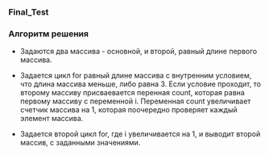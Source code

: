 ### Final_Test

### Алгоритм решения
* Задаются два массива - основной, и второй, равный длине первого массива.

* Задается цикл for равный длине массива с внутренним условием, что длина массива меньше, либо равна 3. Если условие проходит, то  второму массиву присваевается перенная count, которая равна первому массиву с переменной i. Переменная count увеличивает счетчик массива на 1, которая поочередно проверяет каждый элемент массива.

* Задается второй цикл for, где i увеличивается на 1, и выводит второй массив, с заданными значениями.
